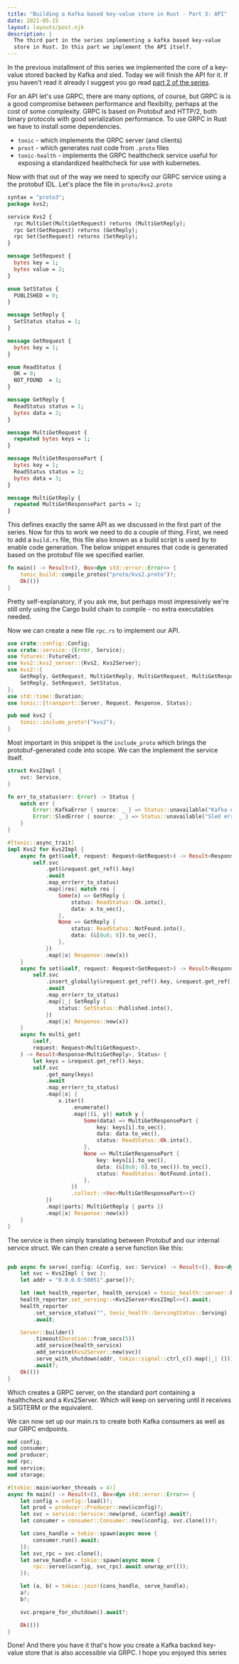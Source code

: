 ```yaml
---
title: "Building a Kafka based key-value store in Rust - Part 3: API"
date: 2021-05-15
layout: layouts/post.njk
description: |
  The third part in the series implementing a kafka based key-value
  store in Rust. In this part we implement the API itself.
---
```


In the previous installment of this series we implemented the core of a key-value stored backed by Kafka and sled. Today we will finish the API for it. If you haven't read it already I suggest you go read [part 2 of the series](posts/building-a-kafka-backed-key-value-store-in-rust-part-2-implementation).

For an API let's use GRPC, there are many options, of course, but GRPC is is a good compromise between performance and flexibilty, perhaps at the cost of some complexity. GRPC is based on Protobuf and HTTP/2, both binary protocols with good serialization performance. To use GRPC in Rust we have to install some dependencies.

- `tonic` - which implements the GRPC server (and clients)
- `prost` - which generates rust code from `.proto` files
- `tonic-health` - implements the GRPC healthcheck service useful for exposing a standardized healthcheck for use with kubernetes.

Now with that out of the way we need to specify our GRPC service using a the protobuf IDL. Let's place the file in `proto/kvs2.proto`

```protobuf
syntax = "proto3";
package kvs2;

service Kvs2 {
  rpc MultiGet(MultiGetRequest) returns (MultiGetReply);
  rpc Get(GetRequest) returns (GetReply);
  rpc Set(SetRequest) returns (SetReply);
}

message SetRequest {
  bytes key = 1;
  bytes value = 2;
}

enum SetStatus {
  PUBLISHED = 0;
}

message SetReply {
  SetStatus status = 1;
}

message GetRequest {
  bytes key = 1;
}

enum ReadStatus {
  OK = 0;
  NOT_FOUND  = 1;
}

message GetReply {
  ReadStatus status = 1;
  bytes data = 2;
}

message MultiGetRequest {
  repeated bytes keys = 1;
}

message MultiGetResponsePart {
  bytes key = 1;
  ReadStatus status = 2;
  bytes data = 3;
}

message MultiGetReply {
  repeated MultiGetResponsePart parts = 1;
}
```

This defines exactly the same API as we discussed in the first part of the series. Now for this to work we need to do a couple of thing. First, we need to add a `build.rs` file, this file also known as a build script is used by to enable code generation. The below snippet ensures that code is generated based on the protobuf file we specified earlier.

```rust
fn main() -> Result<(), Box<dyn std::error::Error>> {
    tonic_build::compile_protos("proto/kvs2.proto")?;
    Ok(())
}
```

Pretty self-explanatory, if you ask me, but perhaps most impressively we're still only using the Cargo build chain to compile - no extra executables needed.

Now we can create a new file `rpc.rs` to implement our API.

```rust
use crate::config::Config;
use crate::service::{Error, Service};
use futures::FutureExt;
use kvs2::kvs2_server::{Kvs2, Kvs2Server};
use kvs2::{
    GetReply, GetRequest, MultiGetReply, MultiGetRequest, MultiGetResponsePart, ReadStatus,
    SetReply, SetRequest, SetStatus,
};
use std::time::Duration;
use tonic::{transport::Server, Request, Response, Status};

pub mod kvs2 {
    tonic::include_proto!("kvs2");
}
```

Most important in this snippet is the `include_proto` which brings the protobuf-generated code into scope. We can the implement the service itself.

```rust
struct Kvs2Impl {
    svc: Service,
}

fn err_to_status(err: Error) -> Status {
    match err {
        Error::KafkaError { source: _ } => Status::unavailable("Kafka error"),
        Error::SledError { source: _ } => Status::unavailable("Sled error"),
    }
}

#[tonic::async_trait]
impl Kvs2 for Kvs2Impl {
    async fn get(&self, request: Request<GetRequest>) -> Result<Response<GetReply>, Status> {
        self.svc
            .get(&request.get_ref().key)
            .await
            .map_err(err_to_status)
            .map(|res| match res {
                Some(x) => GetReply {
                    status: ReadStatus::Ok.into(),
                    data: x.to_vec(),
                },
                None => GetReply {
                    status: ReadStatus::NotFound.into(),
                    data: (&[0u8; 0]).to_vec(),
                },
            })
            .map(|x| Response::new(x))
    }
    async fn set(&self, request: Request<SetRequest>) -> Result<Response<SetReply>, Status> {
        self.svc
            .insert_globally(&request.get_ref().key, &request.get_ref().value)
            .await
            .map_err(err_to_status)
            .map(|_| SetReply {
                status: SetStatus::Published.into(),
            })
            .map(|x| Response::new(x))
    }
    async fn multi_get(
        &self,
        request: Request<MultiGetRequest>,
    ) -> Result<Response<MultiGetReply>, Status> {
        let keys = &request.get_ref().keys;
        self.svc
            .get_many(keys)
            .await
            .map_err(err_to_status)
            .map(|x| {
                x.iter()
                    .enumerate()
                    .map(|(i, y)| match y {
                        Some(data) => MultiGetResponsePart {
                            key: keys[i].to_vec(),
                            data: data.to_vec(),
                            status: ReadStatus::Ok.into(),
                        },
                        None => MultiGetResponsePart {
                            key: keys[i].to_vec(),
                            data: (&[0u8; 0].to_vec()).to_vec(),
                            status: ReadStatus::NotFound.into(),
                        },
                    })
                    .collect::<Vec<MultiGetResponsePart>>()
            })
            .map(|parts| MultiGetReply { parts })
            .map(|x| Response::new(x))
    }
}
```

The service is then simply translating between Protobuf and our internal service struct. We can then create a serve function like this:

```rust

pub async fn serve(_config: &Config, svc: Service) -> Result<(), Box<dyn std::error::Error>> {
    let svc = Kvs2Impl { svc };
    let addr = "0.0.0.0:50051".parse()?;

    let (mut health_reporter, health_service) = tonic_health::server::health_reporter();
    health_reporter.set_serving::<Kvs2Server<Kvs2Impl>>().await;
    health_reporter
        .set_service_status("", tonic_health::ServingStatus::Serving)
        .await;

    Server::builder()
        .timeout(Duration::from_secs(5))
        .add_service(health_service)
        .add_service(Kvs2Server::new(svc))
        .serve_with_shutdown(addr, tokio::signal::ctrl_c().map(|_| ()))
        .await?;
    Ok(())
}
```

Which creates a GRPC server, on the standard port containing a healthcheck and a Kvs2Server. Which will keep on servering until it receives a SIGTERM or the equivalent.

We can now set up our main.rs to create both Kafka consumers as well as our GRPC endpoints.

```rust
mod config;
mod consumer;
mod producer;
mod rpc;
mod service;
mod storage;

#[tokio::main(worker_threads = 4)]
async fn main() -> Result<(), Box<dyn std::error::Error>> {
    let config = config::load()?;
    let prod = producer::Producer::new(&config)?;
    let svc = service::Service::new(prod, &config).await?;
    let consumer = consumer::Consumer::new(&config, svc.clone())?;

    let cons_handle = tokio::spawn(async move {
        consumer.run().await;
    });
    let svc_rpc = svc.clone();
    let serve_handle = tokio::spawn(async move {
        rpc::serve(&config, svc_rpc).await.unwrap_or(());
    });

    let (a, b) = tokio::join!(cons_handle, serve_handle);
    a?;
    b?;

    svc.prepare_for_shutdown().await?;

    Ok(())
}
```

Done! And there you have it that's how you create a Kafka backed key-value store that is also accessible via GRPC. I hope you enjoyed this series

